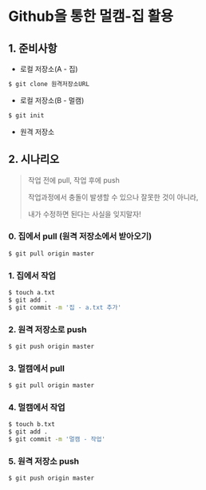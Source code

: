 # Github을 통한 멀캠-집 활용

## 1. 준비사항

* 로컬 저장소(A - 집)

```bash
$ git clone 원격저장소URL
```

* 로컬 저장소(B - 멀캠)

```bash
$ git init
```

* 원격 저장소

## 2. 시나리오

> 작업 전에 pull, 작업 후에 push
>
> 작업과정에서 충돌이 발생할 수 있으나 잘못한 것이 아니라,
>
> 내가 수정하면 된다는 사실을 잊지말자!

### 0. 집에서 pull (원격 저장소에서 받아오기)

```bash
$ git pull origin master
```



### 1. 집에서 작업

```bash
$ touch a.txt
$ git add .
$ git commit -m '집 - a.txt 추가'
```

### 2. 원격 저장소로 push

```bash
$ git push origin master
```

### 3. 멀캠에서 pull

```bash
$ git pull origin master
```

### 4. 멀캠에서 작업

```bash
$ touch b.txt
$ git add .
$ git commit -m '멀캠 - 작업'
```

### 5. 원격 저장소 push

```bash
$ git push origin master
```

